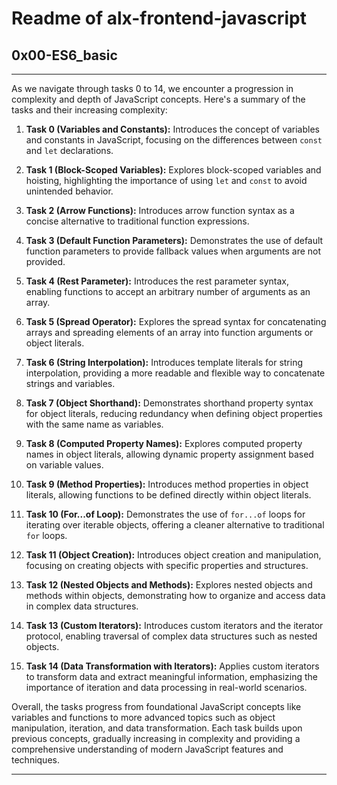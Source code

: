 # Readme of alx-frontend-javascript

## 0x00-ES6_basic
---

As we navigate through tasks 0 to 14, we encounter a progression in complexity and depth of JavaScript concepts. Here's a summary of the tasks and their increasing complexity:

1. **Task 0 (Variables and Constants):** Introduces the concept of variables and constants in JavaScript, focusing on the differences between `const` and `let` declarations.

2. **Task 1 (Block-Scoped Variables):** Explores block-scoped variables and hoisting, highlighting the importance of using `let` and `const` to avoid unintended behavior.

3. **Task 2 (Arrow Functions):** Introduces arrow function syntax as a concise alternative to traditional function expressions.

4. **Task 3 (Default Function Parameters):** Demonstrates the use of default function parameters to provide fallback values when arguments are not provided.

5. **Task 4 (Rest Parameter):** Introduces the rest parameter syntax, enabling functions to accept an arbitrary number of arguments as an array.

6. **Task 5 (Spread Operator):** Explores the spread syntax for concatenating arrays and spreading elements of an array into function arguments or object literals.

7. **Task 6 (String Interpolation):** Introduces template literals for string interpolation, providing a more readable and flexible way to concatenate strings and variables.

8. **Task 7 (Object Shorthand):** Demonstrates shorthand property syntax for object literals, reducing redundancy when defining object properties with the same name as variables.

9. **Task 8 (Computed Property Names):** Explores computed property names in object literals, allowing dynamic property assignment based on variable values.

10. **Task 9 (Method Properties):** Introduces method properties in object literals, allowing functions to be defined directly within object literals.

11. **Task 10 (For...of Loop):** Demonstrates the use of `for...of` loops for iterating over iterable objects, offering a cleaner alternative to traditional `for` loops.

12. **Task 11 (Object Creation):** Introduces object creation and manipulation, focusing on creating objects with specific properties and structures.

13. **Task 12 (Nested Objects and Methods):** Explores nested objects and methods within objects, demonstrating how to organize and access data in complex data structures.

14. **Task 13 (Custom Iterators):** Introduces custom iterators and the iterator protocol, enabling traversal of complex data structures such as nested objects.

15. **Task 14 (Data Transformation with Iterators):** Applies custom iterators to transform data and extract meaningful information, emphasizing the importance of iteration and data processing in real-world scenarios.

Overall, the tasks progress from foundational JavaScript concepts like variables and functions to more advanced topics such as object manipulation, iteration, and data transformation. Each task builds upon previous concepts, gradually increasing in complexity and providing a comprehensive understanding of modern JavaScript features and techniques.

---


